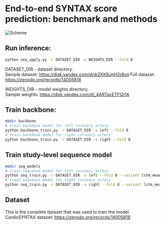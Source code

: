 # End-to-end SYNTAX score prediction: benchmark and methods

![Scheme](seq_model_scheme.png)

## Run inference:
```bash
python seq_apply.py -r DATASET_DIR -w WEIGHTS_DIR --fold 0
```
DATASET_DIR - dataset directory.\
Sample dataset: https://disk.yandex.com/d/drZKKBJnH2r8vg
Full dataset: https://zenodo.org/records/14005818

WEIGHTS_DIR - model weights directory.\
Sample weights: https://disk.yandex.com/d/_4ARTacETFQr1A

## Train backbone:
```bash
mkdir backbone
# train backbone model for left coronary artery
python backbone_train.py -r DATASET_DIR -a left --fold 0
# train backbone model for right coronary artery
python backbone_train.py -r DATASET_DIR -a right --fold 0
```

## Train study-level sequence model
```bash
mkdir seq_models
# train sequence model for left coronary artery
python seq_train.py -r DATASET_DIR -a left --fold 0 --variant lstm_mean
# train sequence model for right coronary artery
python seq_train.py -r DATASET_DIR -a right --fold 0 --variant lstm_mean
```

## Dataset
This is the complete dataset that was used to train the model.\
CardioSYNTAX dataset: https://zenodo.org/records/14005818
